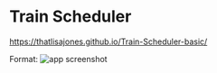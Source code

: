# Train Scheduler

https://thatlisajones.github.io/Train-Scheduler-basic/



Format: ![app screenshot](https://thatlisajones.github.io/Train-Scheduler-basic/assets/css/images/trainsched_demo.PNG)